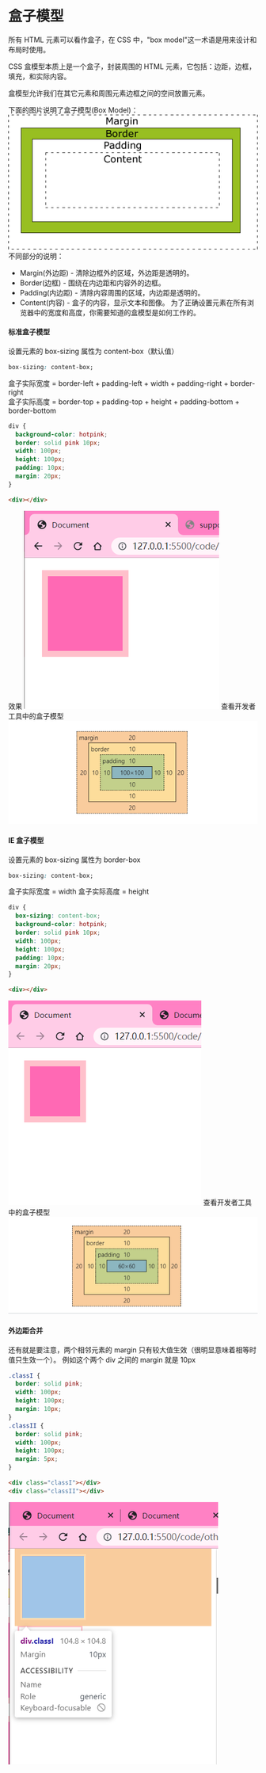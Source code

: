 # 盒子模型

所有 HTML 元素可以看作盒子，在 CSS 中，"box model"这一术语是用来设计和布局时使用。

CSS 盒模型本质上是一个盒子，封装周围的 HTML 元素，它包括：边距，边框，填充，和实际内容。

盒模型允许我们在其它元素和周围元素边框之间的空间放置元素。

下面的图片说明了盒子模型(Box Model)：
![盒子模型](../imgs/others/%E7%9B%92%E5%AD%90%E6%A8%A1%E5%9E%8B/box-model.gif)
不同部分的说明：

- Margin(外边距) - 清除边框外的区域，外边距是透明的。
- Border(边框) - 围绕在内边距和内容外的边框。
- Padding(内边距) - 清除内容周围的区域，内边距是透明的。
- Content(内容) - 盒子的内容，显示文本和图像。
  为了正确设置元素在所有浏览器中的宽度和高度，你需要知道的盒模型是如何工作的。

#### 标准盒子模型

设置元素的 box-sizing 属性为 content-box（默认值）

```css
box-sizing: content-box;
```

盒子实际宽度 = border-left + padding-left + width + padding-right + border-right  
盒子实际高度 = border-top + padding-top + height + padding-bottom + border-bottom

```css
div {
  background-color: hotpink;
  border: solid pink 10px;
  width: 100px;
  height: 100px;
  padding: 10px;
  margin: 20px;
}
```

```html
<div></div>
```

效果
![](../imgs/others/%E7%9B%92%E5%AD%90%E6%A8%A1%E5%9E%8B/1.png)
查看开发者工具中的盒子模型
![](../imgs/others/%E7%9B%92%E5%AD%90%E6%A8%A1%E5%9E%8B/2.png)

#### IE 盒子模型

设置元素的 box-sizing 属性为 border-box

```css
box-sizing: content-box;
```

盒子实际宽度 = width
盒子实际高度 = height

```css
div {
  box-sizing: content-box;
  background-color: hotpink;
  border: solid pink 10px;
  width: 100px;
  height: 100px;
  padding: 10px;
  margin: 20px;
}
```

```html
<div></div>
```
![](../imgs/others/%E7%9B%92%E5%AD%90%E6%A8%A1%E5%9E%8B/3.png)
查看开发者工具中的盒子模型
![](../imgs/others/%E7%9B%92%E5%AD%90%E6%A8%A1%E5%9E%8B/4.png)

#### 外边距合并

还有就是要注意，两个相邻元素的 margin 只有较大值生效（很明显意味着相等时值只生效一个）。
例如这个两个 div 之间的 margin 就是 10px

```css
.classI {
  border: solid pink;
  width: 100px;
  height: 100px;
  margin: 10px;
}
.classII {
  border: solid pink;
  width: 100px;
  height: 100px;
  margin: 5px;
}
```

```html
<div class="classI"></div>
<div class="classII"></div>
```
![](../imgs/others/%E7%9B%92%E5%AD%90%E6%A8%A1%E5%9E%8B/5.png)
